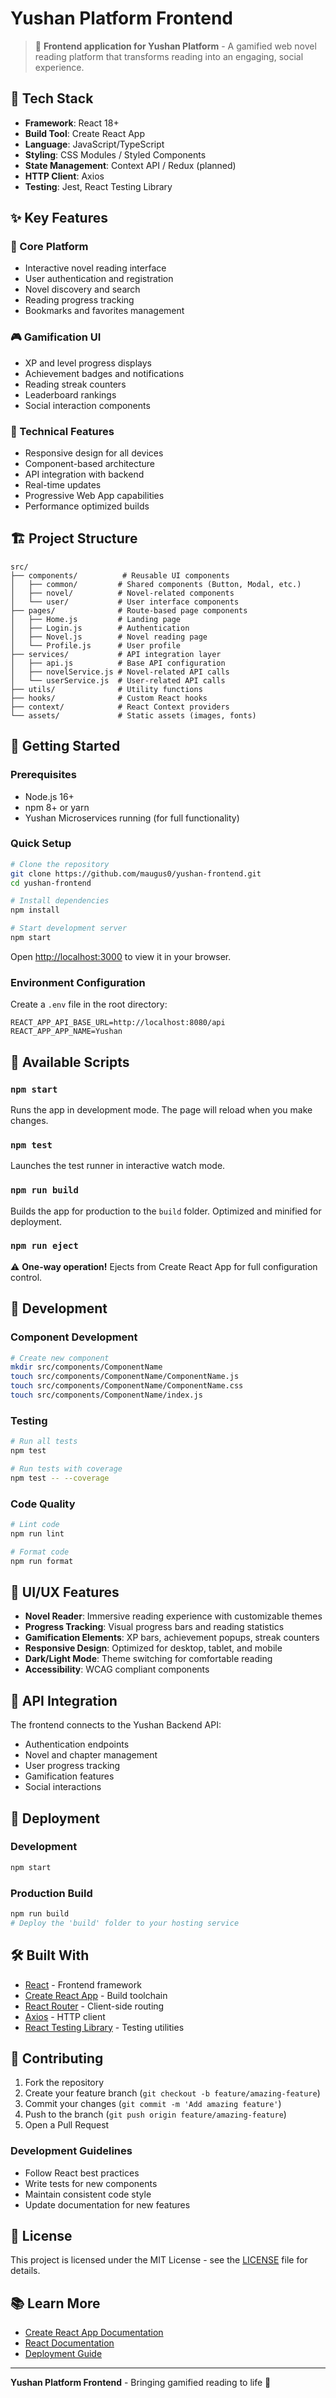 # Yushan Platform Frontend

> 🌟 **Frontend application for Yushan Platform** - A gamified web novel reading platform that transforms reading into an engaging, social experience.

## 🚀 Tech Stack

- **Framework**: React 18+
- **Build Tool**: Create React App
- **Language**: JavaScript/TypeScript
- **Styling**: CSS Modules / Styled Components
- **State Management**: Context API / Redux (planned)
- **HTTP Client**: Axios
- **Testing**: Jest, React Testing Library

## ✨ Key Features

### 📖 Core Platform

- Interactive novel reading interface
- User authentication and registration
- Novel discovery and search
- Reading progress tracking
- Bookmarks and favorites management

### 🎮 Gamification UI

- XP and level progress displays
- Achievement badges and notifications
- Reading streak counters
- Leaderboard rankings
- Social interaction components

### 🔧 Technical Features

- Responsive design for all devices
- Component-based architecture
- API integration with backend
- Real-time updates
- Progressive Web App capabilities
- Performance optimized builds

## 🏗️ Project Structure

```
src/
├── components/          # Reusable UI components
│   ├── common/         # Shared components (Button, Modal, etc.)
│   ├── novel/          # Novel-related components
│   └── user/           # User interface components
├── pages/              # Route-based page components
│   ├── Home.js         # Landing page
│   ├── Login.js        # Authentication
│   ├── Novel.js        # Novel reading page
│   └── Profile.js      # User profile
├── services/           # API integration layer
│   ├── api.js          # Base API configuration
│   ├── novelService.js # Novel-related API calls
│   └── userService.js  # User-related API calls
├── utils/              # Utility functions
├── hooks/              # Custom React hooks
├── context/            # React Context providers
└── assets/             # Static assets (images, fonts)
```

## 🚦 Getting Started

### Prerequisites

- Node.js 16+
- npm 8+ or yarn
- Yushan Microservices running (for full functionality)

### Quick Setup

```bash
# Clone the repository
git clone https://github.com/maugus0/yushan-frontend.git
cd yushan-frontend

# Install dependencies
npm install

# Start development server
npm start
```

Open [http://localhost:3000](http://localhost:3000) to view it in your browser.

### Environment Configuration

Create a `.env` file in the root directory:

```env
REACT_APP_API_BASE_URL=http://localhost:8080/api
REACT_APP_APP_NAME=Yushan
```

## 📜 Available Scripts

### `npm start`

Runs the app in development mode. The page will reload when you make changes.

### `npm test`

Launches the test runner in interactive watch mode.

### `npm run build`

Builds the app for production to the `build` folder. Optimized and minified for deployment.

### `npm run eject`

⚠️ **One-way operation!** Ejects from Create React App for full configuration control.

## 🧪 Development

### Component Development

```bash
# Create new component
mkdir src/components/ComponentName
touch src/components/ComponentName/ComponentName.js
touch src/components/ComponentName/ComponentName.css
touch src/components/ComponentName/index.js
```

### Testing

```bash
# Run all tests
npm test

# Run tests with coverage
npm test -- --coverage
```

### Code Quality

```bash
# Lint code
npm run lint

# Format code
npm run format
```

## 🎨 UI/UX Features

- **Novel Reader**: Immersive reading experience with customizable themes
- **Progress Tracking**: Visual progress bars and reading statistics
- **Gamification Elements**: XP bars, achievement popups, streak counters
- **Responsive Design**: Optimized for desktop, tablet, and mobile
- **Dark/Light Mode**: Theme switching for comfortable reading
- **Accessibility**: WCAG compliant components

## 🔗 API Integration

The frontend connects to the Yushan Backend API:

- Authentication endpoints
- Novel and chapter management
- User progress tracking
- Gamification features
- Social interactions

## 📱 Deployment

### Development

```bash
npm start
```

### Production Build

```bash
npm run build
# Deploy the 'build' folder to your hosting service
```

## 🛠️ Built With

- [React](https://reactjs.org/) - Frontend framework
- [Create React App](https://create-react-app.dev/) - Build toolchain
- [React Router](https://reactrouter.com/) - Client-side routing
- [Axios](https://axios-http.com/) - HTTP client
- [React Testing Library](https://testing-library.com/react) - Testing utilities

## 🤝 Contributing

1. Fork the repository
2. Create your feature branch (`git checkout -b feature/amazing-feature`)
3. Commit your changes (`git commit -m 'Add amazing feature'`)
4. Push to the branch (`git push origin feature/amazing-feature`)
5. Open a Pull Request

### Development Guidelines

- Follow React best practices
- Write tests for new components
- Maintain consistent code style
- Update documentation for new features

## 📄 License

This project is licensed under the MIT License - see the [LICENSE](LICENSE) file for details.

## 📚 Learn More

- [Create React App Documentation](https://facebook.github.io/create-react-app/docs/getting-started)
- [React Documentation](https://reactjs.org/)
- [Deployment Guide](https://facebook.github.io/create-react-app/docs/deployment)

---

**Yushan Platform Frontend** - Bringing gamified reading to life 🚀
